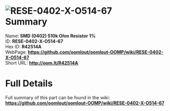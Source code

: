 
![RESE-0402-X-O514-67](https://github.com/oomlout/oomlout-OOMP/blob/master/parts/RESE-0402-X-O514-67/RESE-0402-X-O514-67_420.jpg)   
Summary
=================
  
Name: __SMD (0402) 510k Ohm Resistor 1%__    
ID: __RESE-0402-X-O514-67__   
Hex ID: __R42514A__   
WebPage: __https://github.com/oomlout/oomlout-OOMP/wiki/RESE-0402-X-O514-67__   
Short URL: __http://oom.lt/R42514A__   

Full Details
==========================
Full summary of this part can be found in the wiki:   
__https://github.com/oomlout/oomlout-OOMP/wiki/RESE-0402-X-O514-67__    

